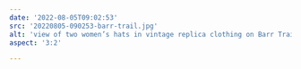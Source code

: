 ```yaml
---
date: '2022-08-05T09:02:53'
src: '20220805-090253-barr-trail.jpg'
alt: 'view of two women’s hats in vintage replica clothing on Barr Trail near Colorado Springs, looking up the trail'
aspect: '3:2'

---
```

